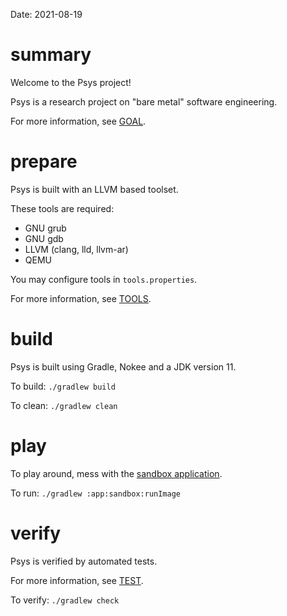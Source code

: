Date: 2021-08-19

# summary

Welcome to the Psys project!

Psys is a research project on "bare metal" software engineering.

For more information, see [GOAL](doc/GOAL.md).

# prepare

Psys is built with an LLVM based toolset.

These tools are required:

- GNU grub
- GNU gdb
- LLVM (clang, lld, llvm-ar)
- QEMU

You may configure tools in `tools.properties`.

For more information, see [TOOLS](doc/TOOLS.md).

# build

Psys is built using Gradle, Nokee and a JDK version 11.

To build: `./gradlew build`

To clean: `./gradlew clean`

# play

To play around, mess with the [sandbox application](app/sandbox).

To run: `./gradlew :app:sandbox:runImage`

# verify

Psys is verified by automated tests.

For more information, see [TEST](doc/TEST.md).

To verify: `./gradlew check`
